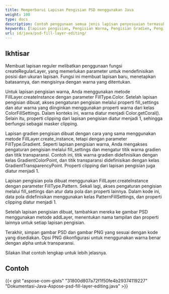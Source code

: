 ```yaml
---
title: Memperbarui Lapisan Pengisian PSD menggunakan Java
weight: 100
type: docs
description: Contoh penggunaan semua jenis lapisan penyesuaian termasuk Pengisian Warna, Pengisian Gradien, dan Pengisian Pola
keywords: [lapisan pengisian, Pengisian Warna, Pengisian Gradien, Pengisian Pola, api psd, java, contoh kode]
url: id/java/psd-fill-layer-editing/
---
```


## **Ikhtisar**

Membuat lapisan reguler melibatkan penggunaan fungsi createRegularLayer, yang memerlukan parameter untuk mendefinisikan posisi dan ukuran lapisan. Fungsi ini membuat lapisan baru, menetapkan batasannya, dan mengisinya dengan warna yang ditentukan.

Untuk lapisan pengisian warna, Anda menggunakan metode FillLayer.createInstance dengan parameter FillType.Color. Setelah lapisan pengisian dibuat, akses pengaturan pengisian melalui properti fill_settings dan atur warna yang diinginkan menggunakan properti warna dari kelas ColorFillSettings. Dalam konteks ini, warna diatur menjadi Color.getCoral(). Selain itu, properti clipping dari lapisan pengisian diatur menjadi 1, sehingga berfungsi sebagai masker clipping.

Lapisan gradien pengisian dibuat dengan cara yang sama menggunakan metode FillLayer.create_instance, tetapi dengan parameter FillType.Gradient. Seperti lapisan pengisian warna, Anda mengakses pengaturan pengisian melalui fill_settings dan mengatur titik warna gradien dan titik transparansi. Contoh ini, titik warna gradien didefinisikan dengan kelas GradientColorPoint, dan titik transparansi didefinisikan dengan kelas GradientTransparencyPoint. Properti clipping dari lapisan pengisian juga diatur menjadi 1.

Lapisan pengisian pola dibuat menggunakan FillLayer.createInstance dengan parameter FillType.Pattern. Sekali lagi, akses pengaturan pengisian melalui fill_settings dan atur data pola dan properti lainnya. Dalam kode ini, data pola didefinisikan menggunakan kelas PatternFillSettings, dan properti clipping diatur menjadi 1.

Setelah lapisan pengisian dibuat, tambahkan mereka ke gambar PSD menggunakan metode addLayer, menentukan nama tampilan dan properti lainnya untuk setiap lapisan pengisian.

Terakhir, simpan gambar PSD dan gambar PNG yang sesuai dengan kode yang disediakan. Opsi PNG dikonfigurasi untuk menggunakan warna benar dengan alpha untuk transparansi.

Silakan lihat contoh lengkap untuk lebih jelasnya.

## **Contoh**
{{< gist "aspose-com-gists" "31800d807a72f1f50fe4b29374119227" "Dokumentasi-Java-Aspose-psd-fill-layer-editing.java" >}}
